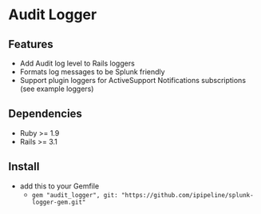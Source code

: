 # Audit Logger

## Features
* Add Audit log level to Rails loggers  
* Formats log messages to be Splunk friendly
* Support plugin loggers for ActiveSupport Notifications subscriptions (see example loggers)

## Dependencies 
* Ruby >= 1.9  
* Rails >= 3.1

## Install
* add this to your Gemfile
  * `gem "audit_logger", git: "https://github.com/ipipeline/splunk-logger-gem.git"`

